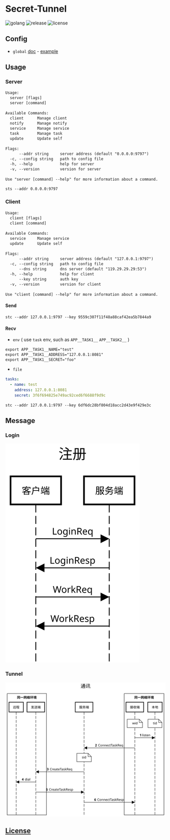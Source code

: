 # Secret-Tunnel

![golang](https://img.shields.io/github/actions/workflow/status/starudream/secret-tunnel/golang.yml?style=for-the-badge&logo=github&label=golang)
![release](https://img.shields.io/github/v/release/starudream/secret-tunnel?style=for-the-badge)
![license](https://img.shields.io/github/license/starudream/secret-tunnel?style=for-the-badge)

## Config

- `global` [doc](https://github.com/starudream/go-lib/blob/v2/README.md) - [example](https://github.com/starudream/go-lib/blob/v2/app.example.yaml)

## Usage

### Server

```
Usage:
  server [flags]
  server [command]

Available Commands:
  client      Manage client
  notify      Manage notify
  service     Manage service
  task        Manage task
  update      Update self

Flags:
      --addr string     server address (default "0.0.0.0:9797")
  -c, --config string   path to config file
  -h, --help            help for server
  -v, --version         version for server

Use "server [command] --help" for more information about a command.
```

```shell
sts --addr 0.0.0.0:9797
```

### Client

```
Usage:
  client [flags]
  client [command]

Available Commands:
  service     Manage service
  update      Update self

Flags:
      --addr string     server address (default "127.0.0.1:9797")
  -c, --config string   path to config file
      --dns string      dns server (default "119.29.29.29:53")
  -h, --help            help for client
      --key string      auth key
  -v, --version         version for client

Use "client [command] --help" for more information about a command.
```

#### Send

```shell
stc --addr 127.0.0.1:9797 --key 9559c307f11f48a88caf42ea5b7844a9
```

#### Recv

- `env` ( use `task` env, such as `APP__TASK1__` `APP__TASK2__` )

```shell
export APP__TASK1__NAME="test"
export APP__TASK1__ADDRESS="127.0.0.1:8081"
export APP__TASK1__SECRET="foo"
```

- `file`

```yaml
tasks:
  - name: test
    address: 127.0.0.1:8081
    secret: 3f6f694825e749ac92ced6f6688f9d9c
```

```shell
stc --addr 127.0.0.1:9797 --key 6df6dc28bf804d18acc2d43e9f429e3c
```

## Message

### Login

![reg](./docs/reg.svg)

### Tunnel

![tunnel](./docs/tunnel.svg)

## [License](./LICENSE)
